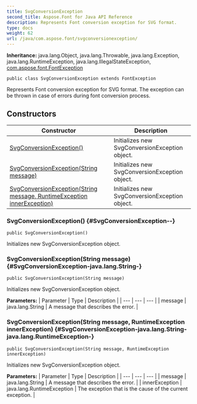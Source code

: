 ```yaml
---
title: SvgConversionException
second_title: Aspose.Font for Java API Reference
description: Represents Font conversion exception for SVG format.
type: docs
weight: 62
url: /java/com.aspose.font/svgconversionexception/
---
```

**Inheritance:**
java.lang.Object, java.lang.Throwable, java.lang.Exception, java.lang.RuntimeException, java.lang.IllegalStateException, [com.aspose.font.FontException](../../com.aspose.font/fontexception)
```
public class SvgConversionException extends FontException
```

Represents Font conversion exception for SVG format. The exception can be thrown in case of errors during font conversion process.
## Constructors

| Constructor | Description |
| --- | --- |
| [SvgConversionException()](#SvgConversionException--) | Initializes new  SvgConversionException  object. |
| [SvgConversionException(String message)](#SvgConversionException-java.lang.String-) | Initializes new  SvgConversionException  object. |
| [SvgConversionException(String message, RuntimeException innerException)](#SvgConversionException-java.lang.String-java.lang.RuntimeException-) | Initializes new  SvgConversionException  object. |
### SvgConversionException() {#SvgConversionException--}
```
public SvgConversionException()
```


Initializes new  SvgConversionException  object.

### SvgConversionException(String message) {#SvgConversionException-java.lang.String-}
```
public SvgConversionException(String message)
```


Initializes new  SvgConversionException  object.

**Parameters:**
| Parameter | Type | Description |
| --- | --- | --- |
| message | java.lang.String | A message that describes the error. |

### SvgConversionException(String message, RuntimeException innerException) {#SvgConversionException-java.lang.String-java.lang.RuntimeException-}
```
public SvgConversionException(String message, RuntimeException innerException)
```


Initializes new  SvgConversionException  object.

**Parameters:**
| Parameter | Type | Description |
| --- | --- | --- |
| message | java.lang.String | A message that describes the error. |
| innerException | java.lang.RuntimeException | The exception that is the cause of the current exception. |

